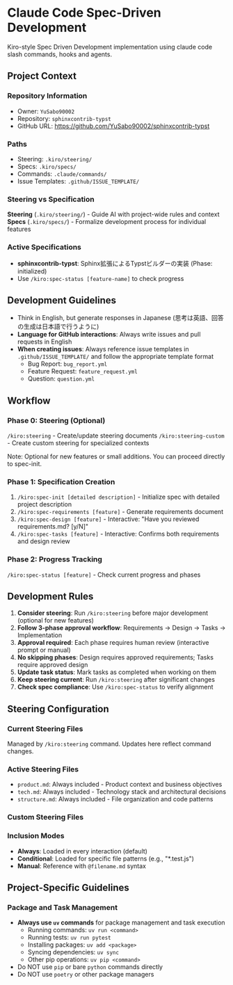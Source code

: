 # Claude Code Spec-Driven Development

Kiro-style Spec Driven Development implementation using claude code slash commands, hooks and agents.

## Project Context

### Repository Information
- Owner: `YuSabo90002`
- Repository: `sphinxcontrib-typst`
- GitHub URL: https://github.com/YuSabo90002/sphinxcontrib-typst

### Paths
- Steering: `.kiro/steering/`
- Specs: `.kiro/specs/`
- Commands: `.claude/commands/`
- Issue Templates: `.github/ISSUE_TEMPLATE/`

### Steering vs Specification

**Steering** (`.kiro/steering/`) - Guide AI with project-wide rules and context
**Specs** (`.kiro/specs/`) - Formalize development process for individual features

### Active Specifications
- **sphinxcontrib-typst**: Sphinx拡張によるTypstビルダーの実装 (Phase: initialized)
- Use `/kiro:spec-status [feature-name]` to check progress

## Development Guidelines
- Think in English, but generate responses in Japanese (思考は英語、回答の生成は日本語で行うように)
- **Language for GitHub interactions**: Always write issues and pull requests in English
- **When creating issues**: Always reference issue templates in `.github/ISSUE_TEMPLATE/` and follow the appropriate template format
  - Bug Report: `bug_report.yml`
  - Feature Request: `feature_request.yml`
  - Question: `question.yml`

## Workflow

### Phase 0: Steering (Optional)
`/kiro:steering` - Create/update steering documents
`/kiro:steering-custom` - Create custom steering for specialized contexts

Note: Optional for new features or small additions. You can proceed directly to spec-init.

### Phase 1: Specification Creation
1. `/kiro:spec-init [detailed description]` - Initialize spec with detailed project description
2. `/kiro:spec-requirements [feature]` - Generate requirements document
3. `/kiro:spec-design [feature]` - Interactive: "Have you reviewed requirements.md? [y/N]"
4. `/kiro:spec-tasks [feature]` - Interactive: Confirms both requirements and design review

### Phase 2: Progress Tracking
`/kiro:spec-status [feature]` - Check current progress and phases

## Development Rules
1. **Consider steering**: Run `/kiro:steering` before major development (optional for new features)
2. **Follow 3-phase approval workflow**: Requirements → Design → Tasks → Implementation
3. **Approval required**: Each phase requires human review (interactive prompt or manual)
4. **No skipping phases**: Design requires approved requirements; Tasks require approved design
5. **Update task status**: Mark tasks as completed when working on them
6. **Keep steering current**: Run `/kiro:steering` after significant changes
7. **Check spec compliance**: Use `/kiro:spec-status` to verify alignment

## Steering Configuration

### Current Steering Files
Managed by `/kiro:steering` command. Updates here reflect command changes.

### Active Steering Files
- `product.md`: Always included - Product context and business objectives
- `tech.md`: Always included - Technology stack and architectural decisions
- `structure.md`: Always included - File organization and code patterns

### Custom Steering Files
<!-- Added by /kiro:steering-custom command -->
<!-- Format:
- `filename.md`: Mode - Pattern(s) - Description
  Mode: Always|Conditional|Manual
  Pattern: File patterns for Conditional mode
-->

### Inclusion Modes
- **Always**: Loaded in every interaction (default)
- **Conditional**: Loaded for specific file patterns (e.g., "*.test.js")
- **Manual**: Reference with `@filename.md` syntax

## Project-Specific Guidelines

### Package and Task Management
- **Always use `uv` commands** for package management and task execution
  - Running commands: `uv run <command>`
  - Running tests: `uv run pytest`
  - Installing packages: `uv add <package>`
  - Syncing dependencies: `uv sync`
  - Other pip operations: `uv pip <command>`
- Do NOT use `pip` or bare `python` commands directly
- Do NOT use `poetry` or other package managers

